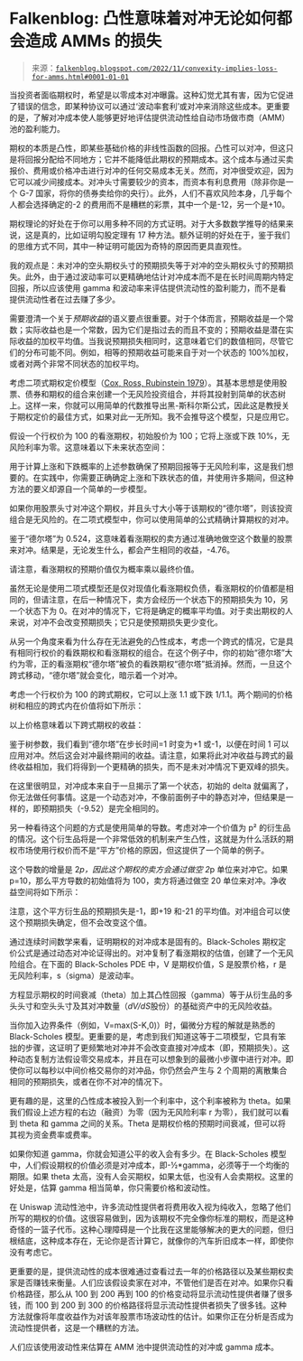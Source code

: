<!--yml

category: 未分类

date: 2024-05-12 19:57:13

-->

# Falkenblog: 凸性意味着对冲无论如何都会造成 AMMs 的损失

> 来源：[`falkenblog.blogspot.com/2022/11/convexity-implies-loss-for-amms.html#0001-01-01`](http://falkenblog.blogspot.com/2022/11/convexity-implies-loss-for-amms.html#0001-01-01)

当投资者面临期权时，希望是以零成本对冲曝露。这种幻觉尤其有害，因为它促进了错误的信念，即某种协议可以通过‘波动率套利’或对冲来消除这些成本。更重要的是，了解对冲成本使人能够更好地评估提供流动性给自动市场做市商（AMM）池的盈利能力。

期权的本质是凸性，即某些基础价格的非线性函数的回报。凸性可以对冲，但这只是将回报分配给不同地方；它并不能降低此期权的预期成本。这个成本与通过买卖报价、费用或价格冲击进行对冲的任何交易成本无关。然而，对冲很受欢迎，因为它可以减少间接成本。对冲头寸需要较少的资本，而资本有利息费用（除非你是一个 G-7 国家，将你的债券卖给你的央行）。此外，人们不喜欢风险本身，几乎每个人都会选择确定的-2 的费用而不是糟糕的彩票，其中一个是-12，另一个是+10。

期权理论的好处在于你可以用多种不同的方式证明。对于大多数数学推导的结果来说，这是真的，比如证明勾股定理有 17 种方法。额外证明的好处在于，鉴于我们的思维方式不同，其中一种证明可能因为奇特的原因而更具直观性。

我的观点是：未对冲的空头期权头寸的预期损失等于对冲的空头期权头寸的预期损失。此外，由于通过波动率可以更精确地估计对冲成本而不是在长时间周期内特定回报，所以应该使用 gamma 和波动率来评估提供流动性的盈利能力，而不是看提供流动性者在过去赚了多少。

需要澄清一个关于*预期收益*的语义要点很重要。对于个体而言，预期收益是一个常数；实际收益也是一个常数，因为它们是指过去的而且不变的；预期收益是潜在实际收益的加权平均值。当我说预期损失相同时，这意味着它们的数值相同，尽管它们的分布可能不同。例如，相等的预期收益可能来自于对一个状态的 100%加权，或者对两个非常不同状态的加权平均。

考虑二项式期权定价模型（[Cox, Ross, Rubinstein 1979](https://www.semanticscholar.org/paper/Option-pricing%3A-A-simplified-approach%E2%98%86-Cox-Ross/779b32ce32d6d1c1dd8616bb721c3b1dc7cdbd10)）。其基本思想是使用股票、债券和期权的组合来创建一个无风险投资组合，并将其投射到简单的状态树上。这样一来，你就可以用简单的代数推导出黑-斯科尔斯公式，因此这是教授关于期权定价的最佳方式，如果对此一无所知。我不会推导这个模型，只是应用它。

假设一个行权价为 100 的看涨期权，初始股价为 100；它将上涨或下跌 10%，无风险利率为零。这意味着以下未来状态空间：

用于计算上涨和下跌概率的上述参数确保了预期回报等于无风险利率，这是我们想要的。在实践中，你需要正确确定上涨和下跌状态的值，并使用许多期间，但这种方法的要义却源自一个简单的一步模型。

如果你用股票头寸对冲这个期权，并且头寸大小等于该期权的“德尔塔”，则该投资组合是无风险的。在二项式模型中，你可以使用简单的公式精确计算期权的对冲。

鉴于“德尔塔”为 0.524，这意味着看涨期权的卖方通过准确地做空这个数量的股票来对冲。结果是，无论发生什么，都会产生相同的收益，-4.76。

请注意，看涨期权的预期价值仅为概率乘以最终价值。

虽然无论是使用二项式模型还是仅对现值化看涨期权负债，看涨期权的价值都是相同的，但请注意，在后一种情况下，卖方会经历一个状态下的预期损失为 10，另一个状态下为 0。在对冲的情况下，它将是确定的概率平均值。对于卖出期权的人来说，对冲不会改变预期损失；它只是使预期损失更少变化。

从另一个角度来看为什么存在无法避免的凸性成本，考虑一个跨式的情况，它是具有相同行权价的看跌期权和看涨期权的组合。在这个例子中，你的初始“德尔塔”大约为零，正的看涨期权“德尔塔”被负的看跌期权“德尔塔”抵消掉。然而，一旦这个跨式移动，“德尔塔”就会变化，暗示着一个对冲。

考虑一个行权价为 100 的跨式期权，它可以上涨 1.1 或下跌 1/1.1。两个期间的价格树和相应的跨式内在价值将如下所示：

以上价格意味着以下跨式期权的收益：

鉴于树参数，我们看到“德尔塔”在步长时间=1 时变为+1 或-1，以便在时间 1 可以应用对冲。然后这会对冲最终期间的收益。请注意，如果将此对冲收益与跨式的最终收益相加，我们将得到一个更精确的损失，而不是未对冲情况下更双峰的损失。

在这里很明显，对冲成本来自于一旦揭示了第一个状态，初始的 delta 就偏离了，你无法做任何事情。这是一个动态对冲，不像前面例子中的静态对冲，但结果是一样的，即预期损失（-9.52）是完全相同的。

另一种看待这个问题的方式是使用简单的导数。考虑对冲一个价值为 p² 的衍生品的情况。这个衍生品将是一个非常低效的机制来产生凸性，这就是为什么活跃的期权市场使用行权价而不是“平方”价格的原因，但这提供了一个简单的例子。

这个导数的增量是 2*p，因此这个期权的卖方会通过做空 2*p 单位来对冲它。如果 p=10，那么平方导数的初始值将为 100，卖方将通过做空 20 单位来对冲。净收益空间将如下所示：

注意，这个平方衍生品的预期损失是-1，即+19 和-21 的平均值。对冲组合可以使这个预期损失确定，但不会改变这个值。

通过连续时间数学来看，证明期权的对冲成本是固有的。Black-Scholes 期权定价公式是通过动态对冲论证得出的。对冲复制了看涨期权的估值，创建了一个无风险组合。在下面的 Black-Scholes PDE 中，V 是期权价值，S 是股票价格，r 是无风险利率，s（sigma）是波动率。

方程显示期权的时间衰减（theta）加上其凸性回报（gamma）等于从衍生品的多头头寸和空头头寸及其对冲数量（*dV/dS*股份）的基础资产中的无风险收益。

当你加入边界条件（例如，V=max(S-K,0)）时，偏微分方程的解就是熟悉的 Black-Scholes 模型。更重要的是，考虑到我们知道这等于二项模型，它具有笨拙的步骤，这证明了更频繁地对冲并不会改变直接对冲成本（即，预期损失）。这种动态复制方法假设零交易成本，并且在可以想象到的最微小步骤中进行对冲。即使你可以每秒以中间价格交易你的对冲品，你仍然会产生与 2 个周期的离散集合相同的预期损失，或者在你不对冲的情况下。

更有趣的是，这里的凸性成本被投入到一个利率中，这个利率被称为 theta。如果我们假设上述方程的右边（融资）为零（因为无风险利率 r 为零），我们就可以看到 theta 和 gamma 之间的关系。Theta 是期权价格的预期时间衰减，但可以将其视为资金费率或费率。

如果你知道 gamma，你就会知道公平的收入会有多少。在 Black-Scholes 模型中，人们假设期权的价值必须是对冲成本，即-½*gamma，必须等于一个均衡的期限。如果 theta 太高，没有人会买期权，如果太低，也没有人会卖期权。这里的好处是，估算 gamma 相当简单，你只需要价格和波动性。

在 Uniswap 流动性池中，许多流动性提供者将费用收入视为纯收入，忽略了他们所写的期权的价值。这很容易做到，因为该期权不完全像你标准的期权，而是这种奇怪的一篮子代币。这种心理障碍是一个比我在这里能够解决的更大的问题，但归根结底，这种成本存在，无论你是否计算它，就像你的汽车折旧成本一样，即使你没有考虑它。

更重要的是，提供流动性的成本很难通过查看过去一年的价格路径以及某些期权卖家是否赚钱来衡量。人们应该假设卖家在对冲，不管他们是否在对冲。如果你只看价格路径，那么从 100 到 200 再到 100 的价格变动将显示流动性提供者赚了很多钱，而 100 到 200 到 300 的价格路径将显示流动性提供者损失了很多钱。这种方法就像将年度收益作为对该年股票市场波动性的估计。如果你正在分析是否成为流动性提供者，这是一个糟糕的方法。

人们应该使用波动性来估算在 AMM 池中提供流动性的对冲或 gamma 成本。

